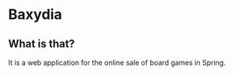 # Baxydia



## What is that?

It is a web application for the online sale of board games in Spring.
